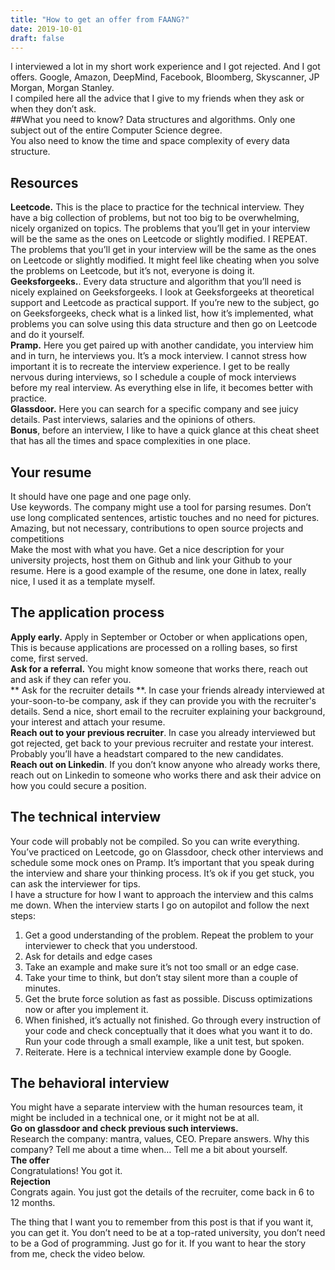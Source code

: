```yaml
---
title: "How to get an offer from FAANG?"
date: 2019-10-01
draft: false
---
```

 I interviewed a lot in my short work experience and I got rejected. And I got
 offers. Google, Amazon, DeepMind, Facebook, Bloomberg, Skyscanner, JP Morgan,
 Morgan Stanley.\
 I compiled here all the advice that I give to my friends when they ask or when
 they don’t ask.\
 ##What you need to know?
 Data structures and algorithms. Only one subject out of the entire Computer
 Science degree.\
 You also need to know the time and space complexity of every data structure.
 ## Resources 
 **Leetcode.** This is the place to practice for the technical interview. They have
 a big collection of problems, but not too big to be overwhelming, nicely
 organized on topics. 
 The problems that you’ll get in your interview will be the same as the ones on
 Leetcode or slightly modified. I REPEAT. The problems that you’ll get in your
 interview will be the same as the ones on Leetcode or slightly modified. It
 might feel like cheating when you solve the problems on Leetcode, but it’s
 not, everyone is doing it.\
 **Geeksforgeeks.**. Every data structure and algorithm that you’ll need is nicely
 explained on Geeksforgeeks. I look at Geeksforgeeks at theoretical support and
 Leetcode as practical support. If you’re new to the subject, go on
 Geeksforgeeks, check what is a linked list, how it’s implemented, what
 problems you can solve using this data structure and then go on Leetcode and
 do it yourself.\
 **Pramp.** Here you get paired up with another candidate, you interview him and in
 turn, he interviews you. It’s a mock interview. I cannot stress how important
 it is to recreate the interview experience. I get to be really nervous during
 interviews, so I schedule a couple of mock interviews before my real
 interview. As everything else in life, it becomes better with practice.\
 **Glassdoor.** Here you can search for a specific company and see juicy details.
 Past interviews, salaries and the opinions of others.\
 **Bonus**, before an interview, I like to have a quick glance at this cheat sheet
 that has all the times and space complexities in one place.
 ## Your resume 
 It should have one page and one page only.\
 Use keywords. The company might use a tool for parsing resumes. Don’t use long
 complicated sentences, artistic touches and no need for pictures.\
 Amazing, but not necessary, contributions to open source projects and
 competitions\
 Make the most with what you have. Get a nice description for your university
 projects, host them on Github and link your Github to your resume.
 Here is a good example of the resume, one done in latex, really nice, I used
 it as a template myself.
 ## The application process
 **Apply early.** Apply in September or October or when applications open, This is
 because applications are processed on a rolling bases, so first come, first
 served.\
 **Ask for a referral.** You might know someone that works there, reach out and ask
 if they can refer you.\
 ** Ask for the recruiter details **. In case your friends already interviewed at
 your-soon-to-be company, ask if they can provide you with the recruiter's
 details. Send a nice, short email to the recruiter explaining your background,
 your interest and attach your resume.\
 **Reach out to your previous recruiter**. In case you already interviewed but got
 rejected, get back to your previous recruiter and restate your interest.
 Probably you’ll have a headstart compared to the new candidates.\
 **Reach out on Linkedin**. If you don’t know anyone who already works there, reach
 out on Linkedin to someone who works there and ask their advice on how you
 could secure a position.
 ## The technical interview
 Your code will probably not be compiled. So you can write everything.
 You’ve practiced on Leetcode, go on Glassdoor, check other interviews and
 schedule some mock ones on Pramp.
 It’s important that you speak during the interview and share your thinking
 process.
 It’s ok if you get stuck, you can ask the interviewer for tips.\
 I have a structure for how I want to approach the interview and this calms me
 down. When the interview starts I go on autopilot and follow the next steps:
 1. Get a good understanding of the problem. Repeat the problem to your
    interviewer to check that you understood.
 2. Ask for details and edge cases
 3. Take an example and make sure it’s not too small or an edge case.
 4. Take your time to think, but don’t stay silent more than a couple of
       minutes.
 5. Get the brute force solution as fast as possible. Discuss
          optimizations now or after you implement it.
 6. When finished, it’s actually not finished. Go through every
             instruction of your code and check conceptually that it does what
             you want it to do. Run your code through a small example, like a
             unit test, but spoken.
 7. Reiterate.
   Here is a technical interview example done by Google.
 ## The behavioral interview
 You might have a separate interview with the human resources team,
             it might be included in a technical one, or it might not be at
             all.\
 **Go on glassdoor and check previous such interviews.**\
 Research the company: mantra, values, CEO.
    Prepare answers. Why this company? Tell me about a time when…
 Tell me a bit about yourself.\
    **The offer**\
 Congratulations! You got it.\
    **Rejection**\
    Congrats again. You just got the details of the recruiter, come
             back in 6 to 12 months.

 The thing that I want you to remember from this post is that if
             you want it, you can get it. You don’t need to be at a top-rated
             university, you don’t need to be a God of programming.
             Just go for it.
 If you want to hear the story from me, check the video below.
